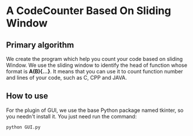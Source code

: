 
# **A CodeCounter Based On Sliding Window**
## Primary algorithm
We create the program which help you count your code based on sliding Window. We use the sliding window to identify the head of function whose format is **A(B){...}**. It means that you can use it to count  function number and lines of your code, such as C, CPP and JAVA.

## How to use
For the  plugin of GUI, we use the base Python package named tkinter, so you needn't  install it.
You just need run the command:
```bash
python GUI.py
```
